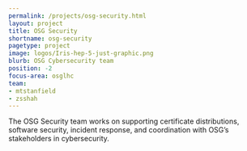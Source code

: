 ```yaml
---
permalink: /projects/osg-security.html
layout: project
title: OSG Security
shortname: osg-security
pagetype: project
image: logos/Iris-hep-5-just-graphic.png
blurb: OSG Cybersecurity team
position: -2
focus-area: osglhc
team:
- mtstanfield
- zsshah
---
```


The OSG Security team works on supporting certificate distributions, software security,
incident response, and coordination with OSG’s stakeholders in cybersecurity.
